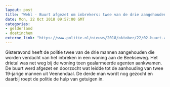 ```yaml
---
layout: post
title: "Wehl - Buurt afgezet om inbrekers: twee van de drie aangehouden"
date: Mon, 22 Oct 2018 09:57:00 GMT
categories: 
- gelderland 
- doetinchem 
externe_link: "https://www.politie.nl/nieuws/2018/oktober/22/02-buurt-afgezet-om-inbrekers-twee-van-de-drie-aangehouden.html"
---
```


Gisteravond heeft de politie twee van de drie mannen aangehouden die worden verdacht van het inbreken in een woning aan de Beekseweg. Het drietal was net weg bij de woning toen gealarmeerde agenten aankwamen. De buurt werd afgezet en doorzocht wat leidde tot de aanhouding van twee 19-jarige mannen uit Veenendaal. De derde man wordt nog gezocht en daarbij roept de politie de hulp van getuigen in.
